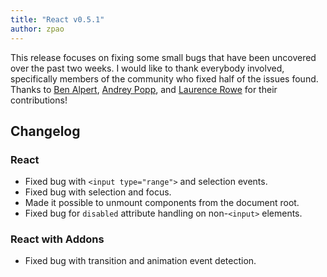 ```yaml
---
title: "React v0.5.1"
author: zpao
---
```


This release focuses on fixing some small bugs that have been uncovered over the past two weeks. I would like to thank everybody involved, specifically members of the community who fixed half of the issues found. Thanks to [Ben Alpert][1], [Andrey Popp][2], and [Laurence Rowe][3] for their contributions!

## Changelog

### React

* Fixed bug with `<input type="range">` and selection events.
* Fixed bug with selection and focus.
* Made it possible to unmount components from the document root.
* Fixed bug for `disabled` attribute handling on non-`<input>` elements.

### React with Addons

* Fixed bug with transition and animation event detection.

[1]: https://github.com/spicyj
[2]: https://github.com/andreypopp
[3]: https://github.com/lrowe

